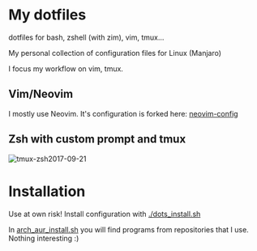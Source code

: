 # My dotfiles
dotfiles for bash, zshell (with zim), vim, tmux...

My personal collection of configuration files for Linux (Manjaro)

I focus my workflow on vim, tmux.

## Vim/Neovim
I mostly use Neovim. It's configuration is forked here: [neovim-config](https://github.com/Mateusz-Grzelinski/vim-config)

## Zsh with custom prompt and tmux
![tmux-zsh2017-09-21](https://user-images.githubusercontent.com/23525102/30710968-77d8a71e-9f07-11e7-9d00-a2d43da00a6f.png)

# Installation
Use at own risk!
Install configuration with [./dots_install.sh](./dots_install.sh) 

In [arch_aur_install.sh](arch_aur_install.sh) you will find programs from repositories that I use. Nothing interesting :) 
